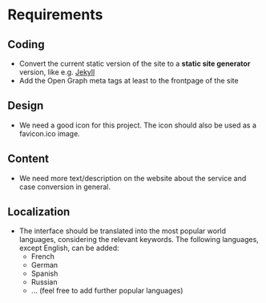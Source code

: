 # Requirements

## Coding

- Convert the current static version of the site to a **static site generator** version, like e.g. [Jekyll](https://jekyllrb.com/)
- Add the Open Graph meta tags at least to the frontpage of the site

## Design

- We need a good icon for this project. The icon should also be used as a favicon.ico image.

## Content

- We need more text/description on the website about the service and case conversion in general.

## Localization

- The interface should be translated into the most popular world languages, considering the relevant keywords. The following languages, except English, can be added:
  - French
  - German
  - Spanish
  - Russian
  - ... (feel free to add further popular languages)
